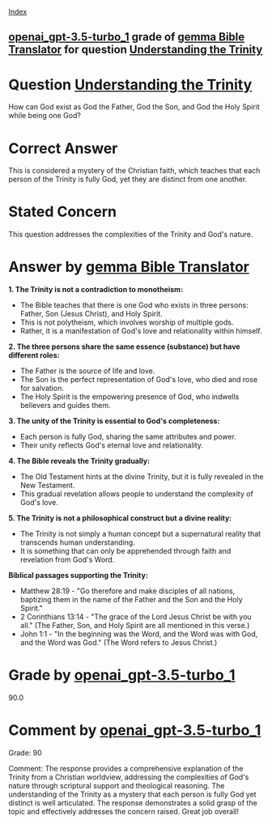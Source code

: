 
[Index](../../../../index.md)
## [openai_gpt-3.5-turbo_1](../../../grading_models/openai_gpt-3.5-turbo_1.md) grade of [gemma Bible Translator](../../../answering_models/gemma_Bible_Translator.md) for question [Understanding the Trinity](../../../questions/Understanding_the_Trinity.md)

# Question [Understanding the Trinity](../../../questions/Understanding_the_Trinity.md)
How can God exist as God the Father, God the Son, and God the Holy Spirit while being one God?

# Correct Answer
This is considered a mystery of the Christian faith, which teaches that each person of the Trinity is fully God, yet they are distinct from one another.

# Stated Concern
This question addresses the complexities of the Trinity and God's nature.

# Answer by [gemma Bible Translator](../../../answering_models/gemma_Bible_Translator.md)
**1. The Trinity is not a contradiction to monotheism:**

- The Bible teaches that there is one God who exists in three persons: Father, Son (Jesus Christ), and Holy Spirit.
- This is not polytheism, which involves worship of multiple gods.
- Rather, it is a manifestation of God's love and relationality within himself.


**2. The three persons share the same essence (substance) but have different roles:**

- The Father is the source of life and love.
- The Son is the perfect representation of God's love, who died and rose for salvation.
- The Holy Spirit is the empowering presence of God, who indwells believers and guides them.


**3. The unity of the Trinity is essential to God's completeness:**

- Each person is fully God, sharing the same attributes and power.
- Their unity reflects God's eternal love and relationality.


**4. The Bible reveals the Trinity gradually:**

- The Old Testament hints at the divine Trinity, but it is fully revealed in the New Testament.
- This gradual revelation allows people to understand the complexity of God's love.


**5. The Trinity is not a philosophical construct but a divine reality:**

- The Trinity is not simply a human concept but a supernatural reality that transcends human understanding.
- It is something that can only be apprehended through faith and revelation from God's Word.


**Biblical passages supporting the Trinity:**

- Matthew 28:19 - "Go therefore and make disciples of all nations, baptizing them in the name of the Father and the Son and the Holy Spirit."
- 2 Corinthians 13:14 - "The grace of the Lord Jesus Christ be with you all." (The Father, Son, and Holy Spirit are all mentioned in this verse.)
- John 1:1 - "In the beginning was the Word, and the Word was with God, and the Word was God." (The Word refers to Jesus Christ.)

# Grade by [openai_gpt-3.5-turbo_1](../../../grading_models/openai_gpt-3.5-turbo_1.md)
90.0

# Comment by [openai_gpt-3.5-turbo_1](../../../grading_models/openai_gpt-3.5-turbo_1.md)
Grade: 90

Comment: The response provides a comprehensive explanation of the Trinity from a Christian worldview, addressing the complexities of God's nature through scriptural support and theological reasoning. The understanding of the Trinity as a mystery that each person is fully God yet distinct is well articulated. The response demonstrates a solid grasp of the topic and effectively addresses the concern raised. Great job overall!

